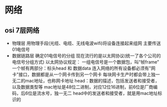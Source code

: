 # 网络

## osi 7层网络

- 物理层
    用物理手段(光缆、电缆、无线电波wifi)将设备连接起来组网
    主要传送01电信号
- 数据链路层
    确定01电信号的分组
    现在流行的是以太网协议(统一了各个公司的电信号分组方式)
    以太网协议规定：
        一组电信号是一个数据包，叫“帧frame”
        一个帧有两部分：标头head 和 数据data
        连入网络的所有设备都必须有"网卡"接口，数据都是从一个网卡传到另一个网卡
        每块网卡生产时都会带上独一无二的mac地址，也称网卡地址
    head：数据的描述，包括发送者和接受者，以及数据类型等
    mac地址是48位二进制，对应12位16进制，前6位是厂商编码，后6位是流水号，独一无二
    head中的发送者和接受者，就是用mac地址标识的
    


